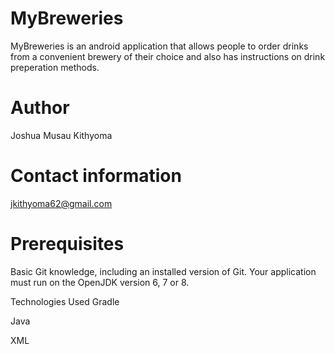 # MyBreweries

MyBreweries is an android application that allows people to order drinks from a convenient brewery of their choice and also has instructions on drink preperation methods.

# Author

Joshua Musau Kithyoma

# Contact information

jkithyoma62@gmail.com

# Prerequisites

Basic Git knowledge, including an installed version of Git. Your application must run on the OpenJDK version 6, 7 or 8.

Technologies Used
Gradle

Java

XML
